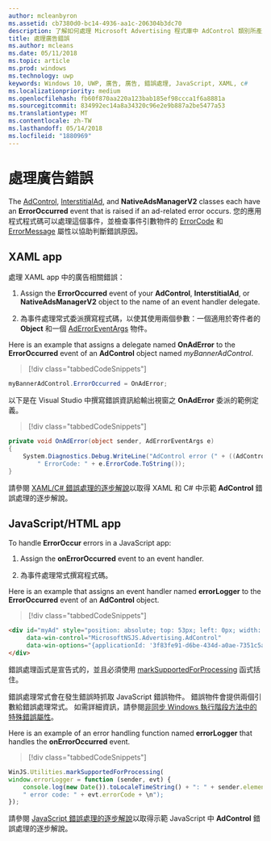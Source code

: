 ```yaml
---
author: mcleanbyron
ms.assetid: cb7380d0-bc14-4936-aa1c-206304b3dc70
description: 了解如何處理 Microsoft Advertising 程式庫中 AdControl 類別所產生的錯誤。
title: 處理廣告錯誤
ms.author: mcleans
ms.date: 05/11/2018
ms.topic: article
ms.prod: windows
ms.technology: uwp
keywords: Windows 10, UWP, 廣告, 廣告, 錯誤處理, JavaScript, XAML, c#
ms.localizationpriority: medium
ms.openlocfilehash: fb60f870aa220a123bab185ef98ccca1f6a8881a
ms.sourcegitcommit: 834992ec14a8a34320c96e2e9b887a2be5477a53
ms.translationtype: MT
ms.contentlocale: zh-TW
ms.lasthandoff: 05/14/2018
ms.locfileid: "1880969"
---
```

# <a name="handle-ad-errors"></a>處理廣告錯誤

The [AdControl](https://msdn.microsoft.com/library/windows/apps/microsoft.advertising.winrt.ui.adcontrol.aspx),  [InterstitialAd](https://msdn.microsoft.com/library/windows/apps/microsoft.advertising.winrt.ui.interstitialad.aspx), and **NativeAdsManagerV2** classes each have an **ErrorOccurred** event that is raised if an ad-related error occurs. 您的應用程式程式碼可以處理這個事件，並檢查事件引數物件的 [ErrorCode](https://msdn.microsoft.com/library/windows/apps/microsoft.advertising.winrt.ui.aderroreventargs.errorcode.aspx) 和 [ErrorMessage](https://msdn.microsoft.com/library/windows/apps/microsoft.advertising.winrt.ui.aderroreventargs.errormessage.aspx) 屬性以協助判斷錯誤原因。

<span id="bkmk-dotnet"/>

## <a name="xaml-apps"></a>XAML app

處理 XAML app 中的廣告相關錯誤：

1. Assign the **ErrorOccurred** event of your **AdControl**, **InterstitialAd**, or **NativeAdsManagerV2** object to the name of an event handler delegate.

2. 為事件處理常式委派撰寫程式碼，以使其使用兩個參數：一個適用於寄件者的 **Object** 和一個 [AdErrorEventArgs](https://msdn.microsoft.com/library/windows/apps/microsoft.advertising.winrt.ui.aderroreventargs.aspx) 物件。

Here is an example that assigns a delegate named **OnAdError** to the **ErrorOccurred** event of an **AdControl** object named *myBannerAdControl*.

> [!div class="tabbedCodeSnippets"]
``` csharp
myBannerAdControl.ErrorOccurred = OnAdError;
```

以下是在 Visual Studio 中撰寫錯誤資訊給輸出視窗之 **OnAdError** 委派的範例定義。

> [!div class="tabbedCodeSnippets"]
``` csharp
private void OnAdError(object sender, AdErrorEventArgs e)
{
    System.Diagnostics.Debug.WriteLine("AdControl error (" + ((AdControl)sender).Name + "): " + e.Error +
        " ErrorCode: " + e.ErrorCode.ToString());
}
```

請參閱 [XAML/C# 錯誤處理的逐步解說](error-handling-in-xamlc-walkthrough.md)以取得 XAML 和 C# 中示範 **AdControl** 錯誤處理的逐步解說。

<span id="bkmk-javascript"/>

## <a name="javascripthtml-apps"></a>JavaScript/HTML app

To handle **ErrorOccur** errors in a JavaScript app:

1.  Assign the **onErrorOccurred** event to an event handler.

2.  為事件處理常式撰寫程式碼。

Here is an example that assigns an event handler named **errorLogger** to the **ErrorOccurred** event of an **AdControl** object.

> [!div class="tabbedCodeSnippets"]
``` html
<div id="myAd" style="position: absolute; top: 53px; left: 0px; width: 250px; height: 250px; z-index: 1"
     data-win-control="MicrosoftNSJS.Advertising.AdControl"
     data-win-options="{applicationId: '3f83fe91-d6be-434d-a0ae-7351c5a997f1', adUnitId: 'test', onErrorOccurred: errorLogger}">
</div>
```

錯誤處理函式是宣告式的，並且必須使用 [markSupportedForProcessing](http://msdn.microsoft.com/library/windows/apps/Hh967819.aspx) 函式括住。

錯誤處理常式會在發生錯誤時抓取 JavaScript 錯誤物件。 錯誤物件會提供兩個引數給錯誤處理常式。 如需詳細資訊，請參閱[非同步 Windows 執行階段方法中的特殊錯誤屬性](http://msdn.microsoft.com/library/windows/apps/hh994690.aspx)。

Here is an example of an error handling function named **errorLogger** that handles the **onErrorOccurred** event.

> [!div class="tabbedCodeSnippets"]
``` javascript
WinJS.Utilities.markSupportedForProcessing(
window.errorLogger = function (sender, evt) {
    console.log(new Date()).toLocaleTimeString() + ": " + sender.element.id + " error: " + evt.errorMessage +
    " error code: " + evt.errorCode + \n");
});
```

請參閱 [JavaScript 錯誤處理的逐步解說](error-handling-in-javascript-walkthrough.md)以取得示範 JavaScript 中 **AdControl** 錯誤處理的逐步解說。
